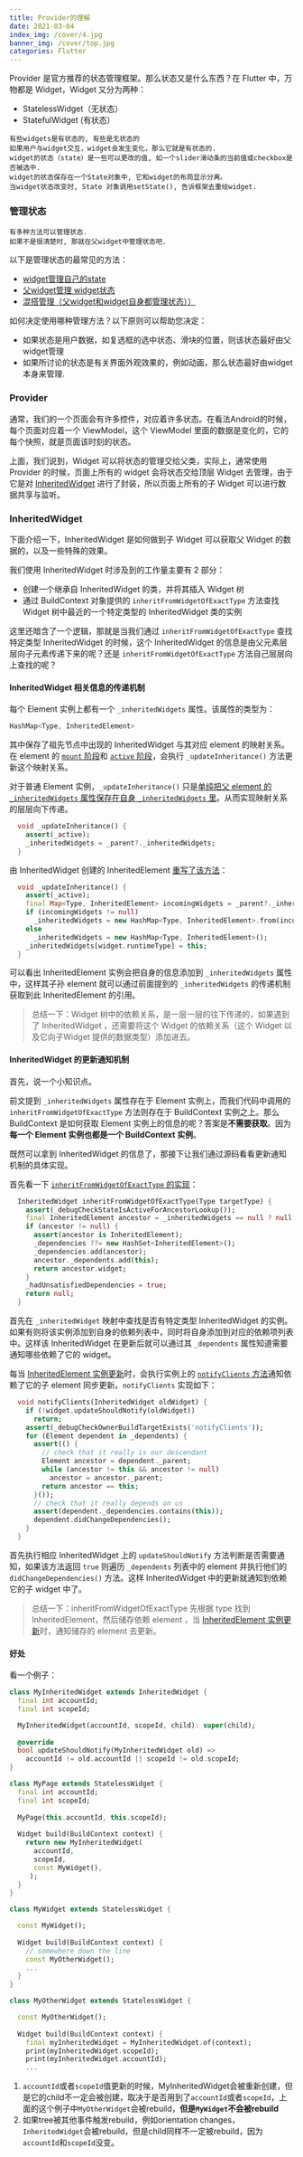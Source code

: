 ```yaml
---
title: Provider的理解
date: 2021-03-04
index_img: /cover/4.jpg
banner_img: /cover/top.jpg
categories: Flutter
---
```


Provider 是官方推荐的状态管理框架。那么状态又是什么东西？在 Flutter 中，万物都是 Widget，Widget 又分为两种：

- StatelessWidget（无状态）
- StatefulWidget  (有状态）

```
有些widgets是有状态的, 有些是无状态的
如果用户与widget交互，widget会发生变化，那么它就是有状态的.
widget的状态（state）是一些可以更改的值, 如一个slider滑动条的当前值或checkbox是否被选中.
widget的状态保存在一个State对象中, 它和widget的布局显示分离。
当widget状态改变时, State 对象调用setState(), 告诉框架去重绘widget.
```



### 管理状态

```
有多种方法可以管理状态.
如果不是很清楚时, 那就在父widget中管理状态吧.
```

以下是管理状态的最常见的方法：

- [widget管理自己的state](https://flutterchina.club/tutorials/interactive/#self-managed)
- [父widget管理 widget状态](https://flutterchina.club/tutorials/interactive/#parent-managed)
- [混搭管理（父widget和widget自身都管理状态））](https://flutterchina.club/tutorials/interactive/#mix-and-match)

如何决定使用哪种管理方法？以下原则可以帮助您决定：

- 如果状态是用户数据，如复选框的选中状态、滑块的位置，则该状态最好由父widget管理
- 如果所讨论的状态是有关界面外观效果的，例如动画，那么状态最好由widget本身来管理.



### Provider

通常，我们的一个页面会有许多控件，对应着许多状态。在看法Android的时候，每个页面对应着一个 ViewModel，这个 ViewModel 里面的数据是变化的，它的每个快照，就是页面该时刻的状态。

上面，我们说到，Widget 可以将状态的管理交给父类，实际上，通常使用 Provider 的时候，页面上所有的 widget 会将状态交给顶层 Widget 去管理，由于它是对 [InheritedWidget](https://api.flutter.dev/flutter/widgets/InheritedWidget-class.html) 进行了封装，所以页面上所有的子 Widget 可以进行数据共享与监听。



### InheritedWidget

下面介绍一下，InheritedWidget 是如何做到子 Widget 可以获取父 Widget 的数据的，以及一些特殊的效果。

我们使用 InheritedWidget 时涉及到的工作量主要有 2 部分：

- 创建一个继承自 InheritedWidget 的类，并将其插入 Widget 树
- 通过 BuildContext 对象提供的 `inheritFromWidgetOfExactType` 方法查找 Widget 树中最近的一个特定类型的 InheritedWidget 类的实例

这里还暗含了一个逻辑，那就是当我们通过 `inheritFromWidgetOfExactType` 查找特定类型 InheritedWidget 的时候，这个 InheritedWidget 的信息是由父元素层层向子元素传递下来的呢？还是 `inheritFromWidgetOfExactType` 方法自己层层向上查找的呢？

#### InheritedWidget 相关信息的传递机制

每个 Element 实例上都有一个 `_inheritedWidgets` 属性。该属性的类型为：

```dart
HashMap<Type, InheritedElement>
```

其中保存了祖先节点中出现的 InheritedWidget 与其对应 element 的映射关系。在 element 的 [`mount` 阶段](https://github.com/flutter/flutter/blob/v0.5.7/packages/flutter/lib/src/widgets/framework.dart#L2754)和 [`active` 阶段](https://github.com/flutter/flutter/blob/v0.5.7/packages/flutter/lib/src/widgets/framework.dart#L3019)，会执行 `_updateInheritance()` 方法更新这个映射关系。

对于普通 Element 实例，`_updateInheritance()` 只是[单纯把父 element 的 `_inheritedWidgets` 属性保存在自身 `_inheritedWidgets` 里](https://github.com/flutter/flutter/blob/v0.5.7/packages/flutter/lib/src/widgets/framework.dart#L3251-L3254)。从而实现映射关系的层层向下传递。

```dart
  void _updateInheritance() {
    assert(_active);
    _inheritedWidgets = _parent?._inheritedWidgets;
  }
```

由 InheritedWidget 创建的 InheritedElement [重写了该方法](https://github.com/flutter/flutter/blob/v0.5.7/packages/flutter/lib/src/widgets/framework.dart#L4039-L4047)：

```dart
  void _updateInheritance() {
    assert(_active);
    final Map<Type, InheritedElement> incomingWidgets = _parent?._inheritedWidgets;
    if (incomingWidgets != null)
      _inheritedWidgets = new HashMap<Type, InheritedElement>.from(incomingWidgets);
    else
      _inheritedWidgets = new HashMap<Type, InheritedElement>();
    _inheritedWidgets[widget.runtimeType] = this;
  }
```

可以看出 InheritedElement 实例会把自身的信息添加到 `_inheritedWidgets` 属性中，这样其子孙 element 就可以通过前面提到的 `_inheritedWidgets` 的传递机制获取到此 InheritedElement 的引用。

> 总结一下：Widget 树中的依赖关系，是一层一层的往下传递的，如果遇到了 InheritedWidget ，还需要将这个 Widget 的依赖关系（这个 Widget 以及它向子Widget 提供的数据类型）添加进去。

#### InheritedWidget 的更新通知机制

首先，说一个小知识点。

前文提到 `_inheritedWidgets` 属性存在于 Element 实例上，而我们代码中调用的 `inheritFromWidgetOfExactType` 方法则存在于 BuildContext 实例之上。那么 BuildContext 是如何获取 Element 实例上的信息的呢？答案是**不需要获取**。因为**每一个 Element 实例也都是一个 BuildContext 实例**。

既然可以拿到 InheritedWidget 的信息了，那接下让我们通过源码看看更新通知机制的具体实现。

首先看一下 [`inheritFromWidgetOfExactType` 的实现](https://github.com/flutter/flutter/blob/v0.5.7/packages/flutter/lib/src/widgets/framework.dart#L3230-L3242)：

```dart
  InheritedWidget inheritFromWidgetOfExactType(Type targetType) {
    assert(_debugCheckStateIsActiveForAncestorLookup());
    final InheritedElement ancestor = _inheritedWidgets == null ? null : _inheritedWidgets[targetType];
    if (ancestor != null) {
      assert(ancestor is InheritedElement);
      _dependencies ??= new HashSet<InheritedElement>();
      _dependencies.add(ancestor);
      ancestor._dependents.add(this);
      return ancestor.widget;
    }
    _hadUnsatisfiedDependencies = true;
    return null;
  }
```

首先在 `_inheritedWidget` 映射中查找是否有特定类型 InheritedWidget 的实例。如果有则将该实例添加到自身的依赖列表中，同时将自身添加到对应的依赖项列表中。这样该 InheritedWidget 在更新后就可以通过其 `_dependents` 属性知道需要通知哪些依赖了它的 widget。

每当 [InheritedElement 实例更新](https://github.com/flutter/flutter/blob/v0.5.7/packages/flutter/lib/src/widgets/framework.dart#L3914-L3923)时，会执行实例上的 [`notifyClients` 方法](https://github.com/flutter/flutter/blob/v0.5.7/packages/flutter/lib/src/widgets/framework.dart#L4070-L4086)通知依赖了它的子 element 同步更新。`notifyClients` 实现如下：

```dart
  void notifyClients(InheritedWidget oldWidget) {
    if (!widget.updateShouldNotify(oldWidget))
      return;
    assert(_debugCheckOwnerBuildTargetExists('notifyClients'));
    for (Element dependent in _dependents) {
      assert(() {
        // check that it really is our descendant
        Element ancestor = dependent._parent;
        while (ancestor != this && ancestor != null)
          ancestor = ancestor._parent;
        return ancestor == this;
      }());
      // check that it really depends on us
      assert(dependent._dependencies.contains(this));
      dependent.didChangeDependencies();
    }
  }
```

首先执行相应 InheritedWidget 上的 `updateShouldNotify` 方法判断是否需要通知，如果该方法返回 `true` 则遍历 `_dependents` 列表中的 element 并执行他们的 `didChangeDependencies()` 方法。这样 InheritedWidget 中的更新就通知到依赖它的子 widget 中了。

> 总结一下：inheritFromWidgetOfExactType 先根据 type 找到 InheritedElement，然后储存依赖 element ，当 [InheritedElement 实例更新](https://github.com/flutter/flutter/blob/v0.5.7/packages/flutter/lib/src/widgets/framework.dart#L3914-L3923)时，通知储存的 element 去更新。

#### 好处

看一个例子：

```dart
class MyInheritedWidget extends InheritedWidget {
  final int accountId;
  final int scopeId;

  MyInheritedWidget(accountId, scopeId, child): super(child);
  
  @override
  bool updateShouldNotify(MyInheritedWidget old) =>
    accountId != old.accountId || scopeId != old.scopeId;
}

class MyPage extends StatelessWidget {
  final int accountId;
  final int scopeId;
  
  MyPage(this.accountId, this.scopeId);
  
  Widget build(BuildContext context) {
    return new MyInheritedWidget(
      accountId,
      scopeId,
      const MyWidget(),
     );
  }
}

class MyWidget extends StatelessWidget {

  const MyWidget();
  
  Widget build(BuildContext context) {
    // somewhere down the line
    const MyOtherWidget();
    ...
  }
}

class MyOtherWidget extends StatelessWidget {

  const MyOtherWidget();
  
  Widget build(BuildContext context) {
    final myInheritedWidget = MyInheritedWidget.of(context);
    print(myInheritedWidget.scopeId);
    print(myInheritedWidget.accountId);
    ...
```

1. `accountId`或者`scopeId`值更新的时候，MyInheritedWidget会被重新创建，但是它的child不一定会被创建，取决于是否用到了`accountId`或者`scopeId`，上面的这个例子中`MyOtherWidget`会被rebuild，**但是`MyWidget`不会被rebuild**
2. 如果tree被其他事件触发rebuild，例如orientation changes，`InheritedWidget`会被rebuild，但是child同样不一定被rebuild，因为`accountId`和`scopeId`没变。